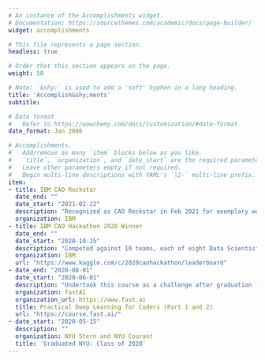 ```yaml
---
# An instance of the Accomplishments widget.
# Documentation: https://sourcethemes.com/academic/docs/page-builder/
widget: accomplishments

# This file represents a page section.
headless: true

# Order that this section appears on the page.
weight: 50

# Note: `&shy;` is used to add a 'soft' hyphen in a long heading.
title: 'Accomplish&shy;ments'
subtitle:

# Date format
#   Refer to https://wowchemy.com/docs/customization/#date-format
date_format: Jan 2006

# Accomplishments.
#   Add/remove as many `item` blocks below as you like.
#   `title`, `organization`, and `date_start` are the required parameters.
#   Leave other parameters empty if not required.
#   Begin multi-line descriptions with YAML's `|2-` multi-line prefix.
item:
- title: IBM CAO Rockstar
  date_end: ""
  date_start: "2021-02-22"
  description: "Recognized as CAO Rockstar in Feb 2021 for exemplary work ethic and results"
  organization: IBM
- title: IBM CAO Hackathon 2020 Winner
  date_end: ""
  date_start: "2020-10-15"
  description: "Competed against 10 teams, each of eight Data Scientists. Awarded **Best Model**, **Best Presentation**, and stood first overall"
  organization: IBM
  url: "https://www.kaggle.com/c/2020caohackathon/leaderboard"
- date_end: "2020-08-01"
  date_start: "2020-06-01"
  description: "Undertook this course as a challenge after graduation from NYU. Developed 2 projects while finishing the coursework."
  organization: fastAI
  organization_url: https://www.fast.ai
  title: Practical Deep Learning for Coders (Part 1 and 2)
  url: "https://course.fast.ai/"
- date_start: "2020-05-15"
  description: ""
  organization: NYU Stern and NYU Courant
  title: 'Graduated NYU: Class of 2020'
---
```

